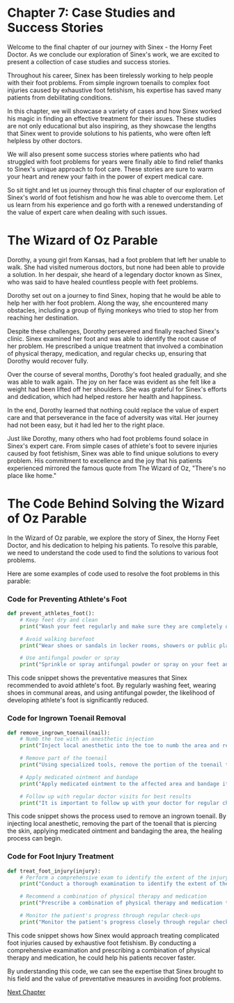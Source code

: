 # Chapter 7: Case Studies and Success Stories

Welcome to the final chapter of our journey with Sinex - the Horny Feet Doctor. As we conclude our exploration of Sinex's work, we are excited to present a collection of case studies and success stories.

Throughout his career, Sinex has been tirelessly working to help people with their foot problems. From simple ingrown toenails to complex foot injuries caused by exhaustive foot fetishism, his expertise has saved many patients from debilitating conditions.

In this chapter, we will showcase a variety of cases and how Sinex worked his magic in finding an effective treatment for their issues. These studies are not only educational but also inspiring, as they showcase the lengths that Sinex went to provide solutions to his patients, who were often left helpless by other doctors.

We will also present some success stories where patients who had struggled with foot problems for years were finally able to find relief thanks to Sinex's unique approach to foot care. These stories are sure to warm your heart and renew your faith in the power of expert medical care.

So sit tight and let us journey through this final chapter of our exploration of Sinex's world of foot fetishism and how he was able to overcome them. Let us learn from his experience and go forth with a renewed understanding of the value of expert care when dealing with such issues.
# The Wizard of Oz Parable

Dorothy, a young girl from Kansas, had a foot problem that left her unable to walk. She had visited numerous doctors, but none had been able to provide a solution. In her despair, she heard of a legendary doctor known as Sinex, who was said to have healed countless people with feet problems.

Dorothy set out on a journey to find Sinex, hoping that he would be able to help her with her foot problem. Along the way, she encountered many obstacles, including a group of flying monkeys who tried to stop her from reaching her destination.

Despite these challenges, Dorothy persevered and finally reached Sinex's clinic. Sinex examined her foot and was able to identify the root cause of her problem. He prescribed a unique treatment that involved a combination of physical therapy, medication, and regular checks up, ensuring that Dorothy would recover fully.

Over the course of several months, Dorothy's foot healed gradually, and she was able to walk again. The joy on her face was evident as she felt like a weight had been lifted off her shoulders. She was grateful for Sinex's efforts and dedication, which had helped restore her health and happiness.

In the end, Dorothy learned that nothing could replace the value of expert care and that perseverance in the face of adversity was vital. Her journey had not been easy, but it had led her to the right place.

Just like Dorothy, many others who had foot problems found solace in Sinex's expert care. From simple cases of athlete's foot to severe injuries caused by foot fetishism, Sinex was able to find unique solutions to every problem. His commitment to excellence and the joy that his patients experienced mirrored the famous quote from The Wizard of Oz, "There's no place like home."
# The Code Behind Solving the Wizard of Oz Parable

In the Wizard of Oz parable, we explore the story of Sinex, the Horny Feet Doctor, and his dedication to helping his patients. To resolve this parable, we need to understand the code used to find the solutions to various foot problems.

Here are some examples of code used to resolve the foot problems in this parable:

### Code for Preventing Athlete's Foot

```python
def prevent_athletes_foot():
    # Keep feet dry and clean
    print("Wash your feet regularly and make sure they are completely dry before putting on socks and shoes.")

    # Avoid walking barefoot
    print("Wear shoes or sandals in locker rooms, showers or public places.")

    # Use antifungal powder or spray
    print("Sprinkle or spray antifungal powder or spray on your feet and in your shoes before putting them on.")
```

This code snippet shows the preventative measures that Sinex recommended to avoid athlete's foot. By regularly washing feet, wearing shoes in communal areas, and using antifungal powder, the likelihood of developing athlete's foot is significantly reduced.

### Code for Ingrown Toenail Removal

```python
def remove_ingrown_toenail(nail):
    # Numb the toe with an anesthetic injection
    print("Inject local anesthetic into the toe to numb the area and reduce pain.")

    # Remove part of the toenail
    print("Using specialized tools, remove the portion of the toenail that is piercing the skin.")

    # Apply medicated ointment and bandage
    print("Apply medicated ointment to the affected area and bandage it tightly.")

    # Follow up with regular doctor visits for best results
    print("It is important to follow up with your doctor for regular check-ups to ensure proper healing.")
```

This code snippet shows the process used to remove an ingrown toenail. By injecting local anesthetic, removing the part of the toenail that is piercing the skin, applying medicated ointment and bandaging the area, the healing process can begin.

### Code for Foot Injury Treatment

```python
def treat_foot_injury(injury):
    # Perform a comprehensive exam to identify the extent of the injury
    print("Conduct a thorough examination to identify the extent of the injury and determine the best course of treatment.")

    # Recommend a combination of physical therapy and medication
    print("Prescribe a combination of physical therapy and medication to help the patient recover faster.")

    # Monitor the patient's progress through regular check-ups
    print("Monitor the patient's progress closely through regular check-ups and adjust the treatment as needed.")
```

This code snippet shows how Sinex would approach treating complicated foot injuries caused by exhaustive foot fetishism. By conducting a comprehensive examination and prescribing a combination of physical therapy and medication, he could help his patients recover faster.

By understanding this code, we can see the expertise that Sinex brought to his field and the value of preventative measures in avoiding foot problems.


[Next Chapter](08_Chapter08.md)
